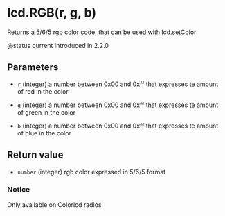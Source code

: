 # lcd.RGB(r, g, b)



Returns a 5/6/5 rgb color code, that can be used with lcd.setColor

@status current Introduced in 2.2.0


## Parameters

* `r` (integer) a number between 0x00 and 0xff that expresses te amount of red in the color

* `g` (integer) a number between 0x00 and 0xff that expresses te amount of green in the color

* `b` (integer) a number between 0x00 and 0xff that expresses te amount of blue in the color



## Return value

* `number` (integer) rgb color expressed in 5/6/5 format



### Notice
Only available on Colorlcd radios


